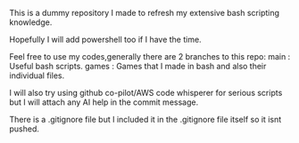 This is a dummy repository I made to refresh my extensive bash scripting knowledge.

Hopefully I will add powershell too if I have the time.

Feel free to use my codes,generally there are 2 branches to this repo:
    main : Useful bash scripts. 
    games : Games that I made in bash and also their individual files.

I will also try using github co-pilot/AWS code whisperer for serious scripts but I will attach any AI help in the commit message.

There is a .gitignore file but I included it in the .gitignore file itself so it isnt pushed.



